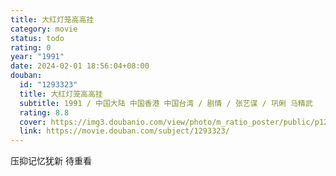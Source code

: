 ```yaml
---
title: 大红灯笼高高挂
category: movie
status: todo
rating: 0
year: "1991"
date: 2024-02-01 18:56:04+08:00
douban:
  id: "1293323"
  title: 大红灯笼高高挂
  subtitle: 1991 / 中国大陆 中国香港 中国台湾 / 剧情 / 张艺谋 / 巩俐 马精武
  rating: 8.8
  cover: https://img3.doubanio.com/view/photo/m_ratio_poster/public/p1254404823.jpg
  link: https://movie.douban.com/subject/1293323/
---
```


压抑记忆犹新 待重看
